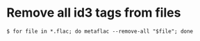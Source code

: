 # Remove all id3 tags from files
```
$ for file in *.flac; do metaflac --remove-all "$file"; done
```
